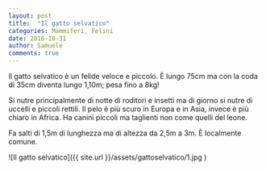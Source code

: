```yaml
---
layout: post
title:  "Il gatto selvatico"
categories: Mammiferi, Felini
date: 2016-10-31
author: Samuele
comments: true
---
```


Il gatto selvatico è un felide veloce e piccolo. &Egrave; lungo 75cm ma con la coda di 35cm
diventa lungo 1,10m; pesa fino a 8kg!

Si nutre principalmente di notte di roditori e insetti ma di giorno si nutre di uccelli
e piccoli rettili.
Il pelo è più scuro in Europa e in Asia, invece è più chiaro in Africa.
Ha canini piccoli ma taglienti non come quelli del leone.

Fa salti di 1,5m di lunghezza ma di altezza da 2,5m a 3m. &Egrave; localmente comune.

![Il gatto selvatico]({{ site.url }}/assets/gattoselvatico/1.jpg )

